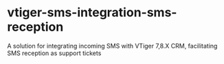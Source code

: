 # vtiger-sms-integration-sms-reception
A solution for integrating incoming SMS with VTiger 7,8.X  CRM, facilitating SMS reception as support tickets
